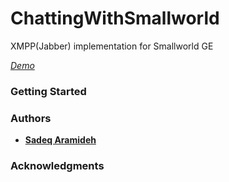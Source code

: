 # ChattingWithSmallworld
XMPP(Jabber) implementation for Smallworld GE


[*Demo*](https://www.youtube.com/watch?v=iT73k5rZF3Q)

### Getting Started


### Authors

* [**Sadeq Aramideh**](https://github.com/Aramideh)

### Acknowledgments



